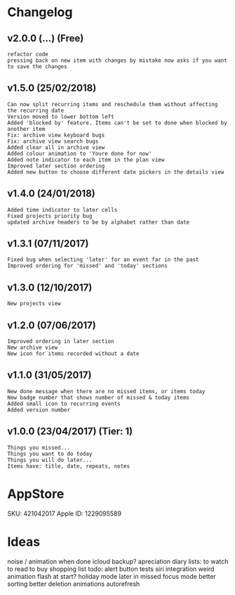 # Changelog

## v2.0.0 (...) (Free)
    refactor code
    pressing back on new item with changes by mistake now asks if you want to save the changes

## v1.5.0 (25/02/2018)
    Can now split recurring items and reschedule them without affecting the recurring date
    Version moved to lower bottom left
    Added 'blocked by' feature. Items can't be set to done when blocked by another item
    Fix: archive view keyboard bugs
    Fix: archive view search bugs
    Added clear all in archive view
    Added colour animation to 'Youre done for now'
    Added note indicator to each item in the plan view
    Improved later section ordering
    Added new button to choose different date pickers in the details view

## v1.4.0 (24/01/2018)
    Added time indicator to later cells
    Fixed projects priority bug
    updated archive headers to be by alphabet rather than date

## v1.3.1 (07/11/2017)
    Fixed bug when selecting 'later' for an event far in the past
    Improved ordering for 'missed' and 'today' sections

## v1.3.0 (12/10/2017)
    New projects view

## v1.2.0 (07/06/2017)
    Improved ordering in later section
    New archive view
    New icon for items recorded without a date

## v1.1.0 (31/05/2017)
    New done message when there are no missed items, or items today
    New badge number that shows number of missed & today items
    Added small icon to recurring events
    Added version number

## v1.0.0 (23/04/2017) (Tier: 1)
    Things you missed...
    Things you want to do today
    Things you will do later...
    Items have: title, date, repeats, notes

# AppStore

SKU: 421042017
Apple ID: 1229095589

# Ideas

noise / animation when done 
icloud backup?
apreciation diary
lists:
    to watch
    to read
    to buy
    shopping list
todo: alert button tests
siri integration
weird animation flash at start?
holiday mode
later in missed
focus mode
better sorting
better deletion animations 
autorefresh
